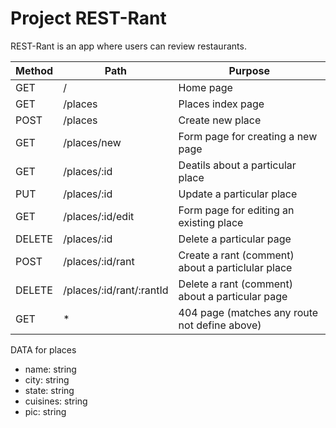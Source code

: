 # Project REST-Rant

REST-Rant is an app where users can review restaurants.

| Method  | Path | Purpose |
| ------- | ---- | ------- |
|  GET  | /  | Home page |
|  GET  | /places | Places index page |
| POST | /places | Create new place |
| GET | /places/new | Form page for creating a new page |
| GET | /places/:id | Deatils about a particular place |
| PUT | /places/:id | Update a particular place |
| GET | /places/:id/edit | Form page for editing an existing place |
| DELETE | /places/:id | Delete a particular page |
| POST | /places/:id/rant | Create a rant (comment) about a particlular place |
| DELETE | /places/:id/rant/:rantId | Delete a rant (comment) about a particular page |
| GET | * | 404 page (matches any route not define above) |  

DATA for places

- name: string
- city: string
- state: string
- cuisines: string
- pic: string

